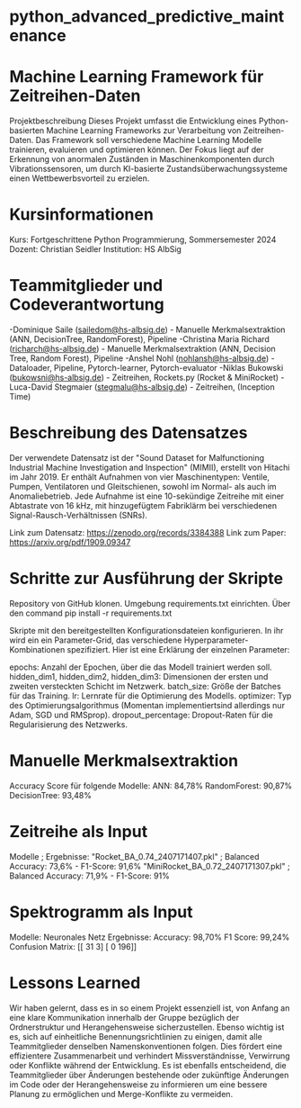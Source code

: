 # python_advanced_predictive_maintenance
# Machine Learning Framework für Zeitreihen-Daten
Projektbeschreibung
Dieses Projekt umfasst die Entwicklung eines Python-basierten Machine Learning Frameworks zur Verarbeitung von Zeitreihen-Daten. Das Framework soll verschiedene Machine Learning Modelle trainieren, evaluieren und optimieren können. Der Fokus liegt auf der Erkennung von anormalen Zuständen in Maschinenkomponenten durch Vibrationssensoren, um durch KI-basierte Zustandsüberwachungssysteme einen Wettbewerbsvorteil zu erzielen.

# Kursinformationen
Kurs: Fortgeschrittene Python Programmierung, Sommersemester 2024
Dozent: Christian Seidler
Institution: HS AlbSig

# Teammitglieder und Codeverantwortung
-Dominique Saile (sailedom@hs-albsig.de) - Manuelle Merkmalsextraktion (ANN, DecisionTree, RandomForest), Pipeline
-Christina Maria Richard (richarch@hs-albsig.de) - Manuelle Merkmalsextraktion (ANN, Decision Tree, Random Forest), Pipeline
-Anshel Nohl (nohlansh@hs-albsig.de) - Dataloader, Pipeline, Pytorch-learner, Pytorch-evaluator 
-Niklas Bukowski (bukowsni@hs-albsig.de) - Zeitreihen, Rockets.py (Rocket & MiniRocket)
-Luca-David Stegmaier (stegmalu@hs-albsig.de) - Zeitreihen, (Inception Time)

# Beschreibung des Datensatzes
Der verwendete Datensatz ist der "Sound Dataset for Malfunctioning Industrial Machine Investigation and Inspection" (MIMII), erstellt von Hitachi im Jahr 2019. Er enthält Aufnahmen von vier Maschinentypen: Ventile, Pumpen, Ventilatoren und Gleitschienen, sowohl im Normal- als auch im Anomaliebetrieb. Jede Aufnahme ist eine 10-sekündige Zeitreihe mit einer Abtastrate von 16 kHz, mit hinzugefügtem Fabriklärm bei verschiedenen Signal-Rausch-Verhältnissen (SNRs).

Link zum Datensatz: https://zenodo.org/records/3384388
Link zum Paper: https://arxiv.org/pdf/1909.09347 

# Schritte zur Ausführung der Skripte
Repository von GitHub klonen.
Umgebung requirements.txt einrichten. Über den command pip install -r requirements.txt

Skripte mit den bereitgestellten Konfigurationsdateien konfigurieren.
In ihr wird ein ein Parameter-Grid, das verschiedene Hyperparameter-Kombinationen spezifiziert. Hier ist eine Erklärung der einzelnen Parameter:

epochs: Anzahl der Epochen, über die das Modell trainiert werden soll.
hidden_dim1, hidden_dim2, hidden_dim3: Dimensionen der ersten und zweiten versteckten Schicht im Netzwerk.
batch_size: Größe der Batches für das Training.
lr: Lernrate für die Optimierung des Modells.
optimizer: Typ des Optimierungsalgorithmus (Momentan implementiertsind allerdings nur Adam, SGD und RMSprop).
dropout_percentage: Dropout-Raten für die Regularisierung des Netzwerks.


# Manuelle Merkmalsextraktion 
Accuracy Score für folgende Modelle:
ANN: 84,78%
RandomForest: 90,87%
DecisionTree: 93,48%

# Zeitreihe als Input
Modelle ; Ergebnisse: 
"Rocket_BA_0.74_2407171407.pkl" ; Balanced Accuracy: 73,6% - F1-Score: 91,6%
"MiniRocket_BA_0.72_2407171307.pkl" ; Balanced Accuracy: 71,9% - F1-Score: 91%

# Spektrogramm als Input
Modelle: Neuronales Netz
Ergebnisse: 
Accuracy: 98,70%
F1 Score: 99,24%
Confusion Matrix:
[[ 31   3]
 [  0 196]]

# Lessons Learned
Wir haben gelernt, dass es in so einem Projekt essenziell ist, von Anfang an eine klare Kommunikation innerhalb der Gruppe bezüglich der Ordnerstruktur und Herangehensweise sicherzustellen. 
Ebenso wichtig ist es, sich auf einheitliche Benennungsrichtlinien zu einigen, damit alle Teammitglieder denselben Namenskonventionen folgen. Dies fördert eine effizientere Zusammenarbeit und verhindert Missverständnisse, Verwirrung oder Konflikte während der Entwicklung.
Es ist ebenfalls entscheidend, die Teammitglieder über Änderungen bestehende oder zukünftige Änderungen im Code oder der Herangehensweise zu informieren um eine bessere Planung zu ermöglichen und Merge-Konflikte zu vermeiden.
